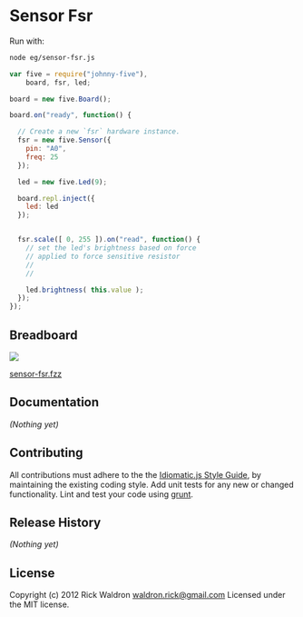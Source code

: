 # Sensor Fsr

Run with:
```bash
node eg/sensor-fsr.js
```


```javascript
var five = require("johnny-five"),
    board, fsr, led;

board = new five.Board();

board.on("ready", function() {

  // Create a new `fsr` hardware instance.
  fsr = new five.Sensor({
    pin: "A0",
    freq: 25
  });

  led = new five.Led(9);

  board.repl.inject({
    led: led
  });


  fsr.scale([ 0, 255 ]).on("read", function() {
    // set the led's brightness based on force
    // applied to force sensitive resistor
    //
    //

    led.brightness( this.value );
  });
});

```

## Breadboard

<img src="https://raw.github.com/rwldrn/johnny-five/master/docs/breadboard/sensor-fsr.png">

[sensor-fsr.fzz](https://github.com/rwldrn/johnny-five/blob/master/docs/breadboard/sensor-fsr.fzz)


## Documentation

_(Nothing yet)_









## Contributing
All contributions must adhere to the the [Idiomatic.js Style Guide](https://github.com/rwldrn/idiomatic.js),
by maintaining the existing coding style. Add unit tests for any new or changed functionality. Lint and test your code using [grunt](https://github.com/cowboy/grunt).

## Release History
_(Nothing yet)_

## License
Copyright (c) 2012 Rick Waldron <waldron.rick@gmail.com>
Licensed under the MIT license.
